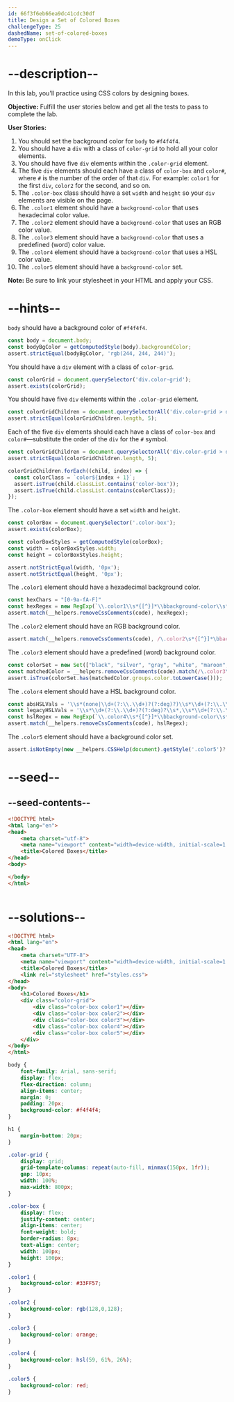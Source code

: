 ```yaml
---
id: 66f3f6eb66ea9dc41cdc30df
title: Design a Set of Colored Boxes
challengeType: 25
dashedName: set-of-colored-boxes
demoType: onClick
---
```


# --description--

In this lab, you'll practice using CSS colors by designing boxes.

**Objective:** Fulfill the user stories below and get all the tests to pass to complete the lab.

**User Stories:**

1. You should set the background color for `body` to `#f4f4f4`.
2. You should have a `div` with a class of `color-grid` to hold all your color elements.
3. You should have five `div` elements within the `.color-grid` element.
4. The five `div` elements should each have a class of `color-box` and `color#`, where `#` is the number of the order of that `div`. For example: `color1` for the first `div`, `color2` for the second, and so on.
5. The `.color-box` class should have a set `width` and `height` so your `div` elements are visible on the page.
6. The `.color1` element should have a `background-color` that uses hexadecimal color value.
7. The `.color2` element should have a `background-color` that uses an RGB color value.
8. The `.color3` element should have a `background-color` that uses a predefined (word) color value.
9. The `.color4` element should have a `background-color` that uses a HSL color value.
10. The `.color5` element should have a `background-color` set.

**Note:** Be sure to link your stylesheet in your HTML and apply your CSS.

# --hints--

`body` should have a background color of `#f4f4f4`.

```js
const body = document.body;
const bodyBgColor = getComputedStyle(body).backgroundColor;
assert.strictEqual(bodyBgColor, 'rgb(244, 244, 244)');
```

You should have a `div` element with a class of `color-grid`.

```js
const colorGrid = document.querySelector('div.color-grid');
assert.exists(colorGrid);
```

You should have five `div` elements within the `.color-grid` element.

```js
const colorGridChildren = document.querySelectorAll('div.color-grid > div');
assert.strictEqual(colorGridChildren.length, 5);
```

Each of the five `div` elements should each have a class of `color-box` and `color#`—substitute the order of the `div` for the `#` symbol.

```js
const colorGridChildren = document.querySelectorAll('div.color-grid > div');
assert.strictEqual(colorGridChildren.length, 5);

colorGridChildren.forEach((child, index) => {
  const colorClass = `color${index + 1}`;
  assert.isTrue(child.classList.contains('color-box'));
  assert.isTrue(child.classList.contains(colorClass));
});
```

The `.color-box` element should have a set `width` and `height`.

```js
const colorBox = document.querySelector('.color-box');
assert.exists(colorBox);

const colorBoxStyles = getComputedStyle(colorBox);
const width = colorBoxStyles.width;
const height = colorBoxStyles.height;

assert.notStrictEqual(width, '0px');
assert.notStrictEqual(height, '0px');
```

The `.color1` element should have a hexadecimal background color.

```js
const hexChars = "[0-9a-fA-F]"
const hexRegex = new RegExp(`\\.color1\\s*{[^}]*\\bbackground-color\\s*:\\s*#((${hexChars}{3,4})||(${hexChars}{6})||(${hexChars}{8}))\\s*;?\s*[^}]*}`);
assert.match(__helpers.removeCssComments(code), hexRegex);
```

The `.color2` element should have an RGB background color.

```js
assert.match(__helpers.removeCssComments(code), /\.color2\s*{[^}]*\bbackground-color\s*:\s*rgb\s*\(\s*\d+(?:\.\d+)?\s*(,|\s+)\s*\d+(?:\.\d+)?\s*\1\s*\d+(?:\.\d+)?\s*(\/\s*\d{1,2}(?:\.\d+)?%\s*)?\)\s*;?\s*[^}]*}/);
```

The `.color3` element should have a predefined (word) background color.

```js
const colorSet = new Set(["black", "silver", "gray", "white", "maroon", "red", "purple", "fuchsia", "green", "lime", "olive", "yellow", "navy", "blue", "teal", "aqua", "aliceblue", "antiquewhite", "aqua", "aquamarine", "azure", "beige", "bisque", "black", "blanchedalmond", "blue", "blueviolet", "brown", "burlywood", "cadetblue", "chartreuse", "chocolate", "coral", "cornflowerblue", "cornsilk", "crimson", "cyan", "aqua", "darkblue", "darkcyan", "darkgoldenrod", "darkgray", "darkgreen", "darkgrey", "darkkhaki", "darkmagenta", "darkolivegreen", "darkorange", "darkorchid", "darkred", "darksalmon", "darkseagreen", "darkslateblue", "darkslategray", "darkslategrey", "darkturquoise", "darkviolet", "deeppink", "deepskyblue", "dimgray", "dimgrey", "dodgerblue", "firebrick", "floralwhite", "forestgreen", "fuchsia", "gainsboro", "ghostwhite", "gold", "goldenrod", "gray", "green", "greenyellow", "grey", "gray", "honeydew", "hotpink", "indianred", "indigo", "ivory", "khaki", "lavender", "lavenderblush", "lawngreen", "lemonchiffon", "lightblue", "lightcoral", "lightcyan", "lightgoldenrodyellow", "lightgray", "lightgreen", "lightgrey", "lightpink", "lightsalmon", "lightseagreen", "lightskyblue", "lightslategray", "lightslategrey", "lightsteelblue", "lightyellow", "lime", "limegreen", "linen", "magenta", "fuchsia", "maroon", "mediumaquamarine", "mediumblue", "mediumorchid", "mediumpurple", "mediumseagreen", "mediumslateblue", "mediumspringgreen", "mediumturquoise", "mediumvioletred", "midnightblue", "mintcream", "mistyrose", "moccasin", "navajowhite", "navy", "oldlace", "olive", "olivedrab", "orange", "orangered", "orchid", "palegoldenrod", "palegreen", "paleturquoise", "palevioletred", "papayawhip", "peachpuff", "peru", "pink", "plum", "powderblue", "purple", "rebeccapurple", "red", "rosybrown", "royalblue", "saddlebrown", "salmon", "sandybrown", "seagreen", "seashell", "sienna", "silver", "skyblue", "slateblue", "slategray", "slategrey", "snow", "springgreen", "steelblue", "tan", "teal", "thistle", "tomato", "transparent", "turquoise", "violet", "wheat", "white", "whitesmoke", "yellow", "yellowgreen"]);
const matchedColor = __helpers.removeCssComments(code).match(/\.color3\s*{[^}]*\bbackground-color\s*:\s*(?<color>[a-zA-Z]+)\s*;?\s*[^}]*}/);
assert.isTrue(colorSet.has(matchedColor.groups.color.toLowerCase()));
```

The `.color4` element should have a HSL background color.

```js
const absHSLVals = '\\s*(none|\\d+(?:\\.\\d+)?(?:deg)?)\\s*\\d+(?:\\.\\d+)?%?\\s*\\d+(?:\\.\\d+)?%?\\s*(\\/\\s*\\d{1,2}(?:\\.\\d+)?%\\s*)?';
const legacyHSLVals = '\\s*\\d+(?:\\.\\d+)?(?:deg)?\\s*,\\s*\\d+(?:\\.\\d+)?%\\s*,\\s*\\d+(?:\\.\\d+)?%\\s*(?:,\\s*\\d+(?:\\.\\d+)?\\s*)?';
const hslRegex = new RegExp(`\\.color4\\s*{[^}]*\\bbackground-color\\s*:\\s*hsl\\s*\\((${absHSLVals}|${legacyHSLVals})\\)\\s*;?\s*[^}]*}`);
assert.match(__helpers.removeCssComments(code), hslRegex);
```

The `.color5` element should have a background color set.

```js
assert.isNotEmpty(new __helpers.CSSHelp(document).getStyle('.color5')?.getPropVal('background-color', true));
```

# --seed--

## --seed-contents--

```html
<!DOCTYPE html>
<html lang="en">
<head>
    <meta charset="utf-8">
    <meta name="viewport" content="width=device-width, initial-scale=1.0">
    <title>Colored Boxes</title>
</head>
<body>

</body>
</html>
```

```css

```

# --solutions--

```html
<!DOCTYPE html>
<html lang="en">
<head>
    <meta charset="UTF-8">
    <meta name="viewport" content="width=device-width, initial-scale=1.0">
    <title>Colored Boxes</title>
    <link rel="stylesheet" href="styles.css">
</head>
<body>
    <h1>Colored Boxes</h1>
    <div class="color-grid"> 
        <div class="color-box color1"></div>
        <div class="color-box color2"></div>
        <div class="color-box color3"></div>
        <div class="color-box color4"></div>
        <div class="color-box color5"></div>
    </div>
</body>
</html>
```

```css
body {
    font-family: Arial, sans-serif;
    display: flex;
    flex-direction: column;
    align-items: center;
    margin: 0;
    padding: 20px;
    background-color: #f4f4f4;
}

h1 {
    margin-bottom: 20px;
}

.color-grid {
    display: grid;
    grid-template-columns: repeat(auto-fill, minmax(150px, 1fr));
    gap: 10px;
    width: 100%;
    max-width: 800px;
}

.color-box {
    display: flex;
    justify-content: center;
    align-items: center;
    font-weight: bold;
    border-radius: 8px;
    text-align: center;
    width: 100px;
    height: 100px;
}

.color1 {
    background-color: #33FF57;
}

.color2 {
    background-color: rgb(128,0,128);
}

.color3 {
    background-color: orange;
}

.color4 {
    background-color: hsl(59, 61%, 26%);
}

.color5 {
    background-color: red;
}
```
